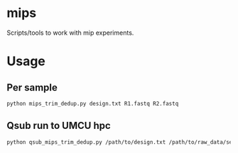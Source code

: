 # mips
Scripts/tools to work with mip experiments.

# Usage
## Per sample
```bash
python mips_trim_dedup.py design.txt R1.fastq R2.fastq
```
## Qsub run to UMCU hpc
```bash
python qsub_mips_trim_dedup.py /path/to/design.txt /path/to/raw_data/sequencer/run/Unaligned/project /path/to/output/folder
```

